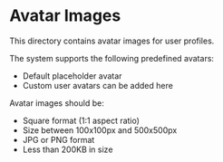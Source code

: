 # Avatar Images

This directory contains avatar images for user profiles.

The system supports the following predefined avatars:
- Default placeholder avatar
- Custom user avatars can be added here

Avatar images should be:
- Square format (1:1 aspect ratio)
- Size between 100x100px and 500x500px
- JPG or PNG format
- Less than 200KB in size 